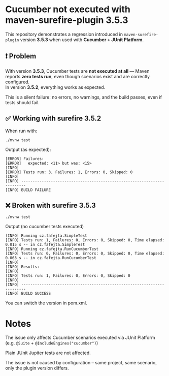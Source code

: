 # Cucumber not executed with maven-surefire-plugin 3.5.3

This repository demonstrates a regression introduced in `maven-surefire-plugin` version **3.5.3** when used with **Cucumber + JUnit Platform**.

## ❗ Problem

With version **3.5.3**, Cucumber tests are **not executed at all** — Maven reports **zero tests run**, even though scenarios exist and are correctly configured.  
In version **3.5.2**, everything works as expected.

This is a silent failure: no errors, no warnings, and the build passes, even if tests should fail.

## ✅ Working with surefire 3.5.2

When run with:
```
./mvnw test
```
Output (as expected):
```
[ERROR] Failures: 
[ERROR]   expected: <11> but was: <15>
[INFO] 
[ERROR] Tests run: 3, Failures: 1, Errors: 0, Skipped: 0
[INFO] 
[INFO] ------------------------------------------------------------------------
[INFO] BUILD FAILURE
```

## ❌ Broken with surefire 3.5.3
```
./mvnw test
```
Output (no cucumber tests executed)
```
[INFO] Running cz.fafejta.SimpleTest
[INFO] Tests run: 1, Failures: 0, Errors: 0, Skipped: 0, Time elapsed: 0.015 s -- in cz.fafejta.SimpleTest
[INFO] Running cz.fafejta.RunCucumberTest
[INFO] Tests run: 0, Failures: 0, Errors: 0, Skipped: 0, Time elapsed: 0.063 s -- in cz.fafejta.RunCucumberTest
[INFO] 
[INFO] Results:
[INFO] 
[INFO] Tests run: 1, Failures: 0, Errors: 0, Skipped: 0
[INFO] 
[INFO] ------------------------------------------------------------------------
[INFO] BUILD SUCCESS
```

You can switch the version in pom.xml.

# Notes
The issue only affects Cucumber scenarios executed via JUnit Platform (e.g. `@Suite` + `@IncludeEngines("cucumber")`)

Plain JUnit Jupiter tests are not affected.

The issue is not caused by configuration – same project, same scenario, only the plugin version differs.